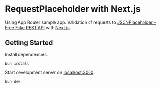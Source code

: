 # RequestPlaceholder with Next.js

Using App Router sample app.
Validation of requests to [JSONPlaceholder - Free Fake REST API](https://jsonplaceholder.typicode.com/) with [Next.js](https://nextjs.org).

## Getting Started

Install dependencies.

```shell
bun install
```

Start development server on [localhost:3000](http://localhost:3000).

```shell
bun dev
```
